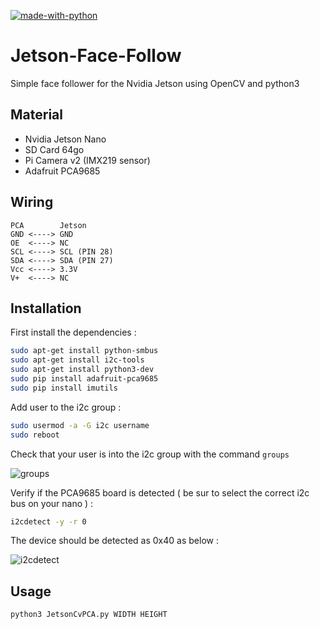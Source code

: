 [![made-with-python](https://img.shields.io/badge/Made%20with-Python-1f425f.svg)](https://www.python.org/)


# Jetson-Face-Follow
Simple face follower for the Nvidia Jetson using OpenCV and python3

## Material 

* Nvidia Jetson Nano 
* SD Card 64go 
* Pi Camera v2 (IMX219 sensor)
* Adafruit PCA9685

## Wiring
```
PCA        Jetson
GND <----> GND
OE  <----> NC
SCL <----> SCL (PIN 28)
SDA <----> SDA (PIN 27)
Vcc <----> 3.3V
V+  <----> NC
```

## Installation

First install the dependencies : 
```bash
sudo apt-get install python-smbus
sudo apt-get install i2c-tools
sudo apt-get install python3-dev
sudo pip install adafruit-pca9685
sudo pip install imutils
```
Add user to the i2c group : 

```bash
sudo usermod -a -G i2c username
sudo reboot
```

Check that your user is into the i2c group with the command `groups`

![groups](https://user-images.githubusercontent.com/36542615/60292686-fb41b700-991d-11e9-84a7-5543681a7f13.png)

Verify if the PCA9685 board is detected ( be sur to select the correct i2c bus on your nano ) :
```bash
i2cdetect -y -r 0
```
The device should be detected as 0x40 as below : 

![i2cdetect](https://user-images.githubusercontent.com/36542615/60292081-a6ea0780-991c-11e9-95a6-5af4f933faa3.png)

## Usage 

```bash
python3 JetsonCvPCA.py WIDTH HEIGHT 
```
